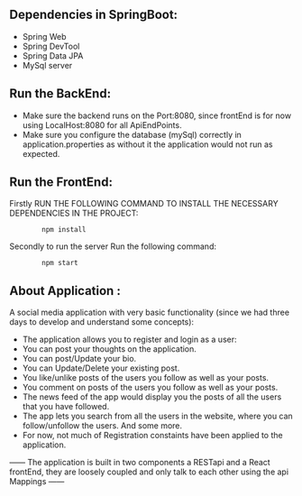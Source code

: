 ## Dependencies in SpringBoot:
- Spring Web
- Spring DevTool
- Spring Data JPA
- MySql server

## Run the BackEnd:

- Make sure the backend runs on the Port:8080, since frontEnd is for now using LocalHost:8080 for all ApiEndPoints.
- Make sure you configure the database (mySql) correctly in application.properties as without it the application would not run as expected.

## Run the FrontEnd:

Firstly RUN THE FOLLOWING COMMAND TO INSTALL THE NECESSARY DEPENDENCIES IN THE PROJECT:

			npm install

Secondly to run the server Run the following command:

			npm start

## About Application :

A social media application with very basic functionality (since we had three days to develop and understand some concepts):
- The application allows you to register and login as a user:
- You can post your thoughts on the application.
- You can post/Update your bio.
- You can Update/Delete your existing post.
- You like/unlike posts of the users you follow as well as your posts.
- You comment on posts of the users you follow as well as your posts.
- The news feed of the app would display you the posts of all the users that you have followed.
- The app lets you search from all the users in the website, where you can follow/unfollow the users.
And some more.
- For now, not much of Registration constaints have been applied to the application.

—— The application is built in two components a RESTapi and a React frontEnd, they are loosely coupled and only talk to each other using the api Mappings ——

